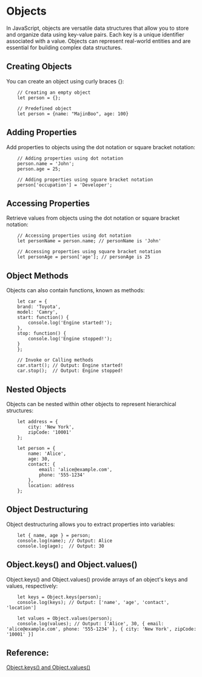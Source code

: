 # Objects

In JavaScript, objects are versatile data structures that allow you to store and organize data using key-value pairs. Each key is a unique identifier associated with a value. Objects can represent real-world entities and are essential for building complex data structures.

## Creating Objects

You can create an object using curly braces {}:

```
    // Creating an empty object
    let person = {};

    // Predefined object
    let person = {name: "MajinBoo", age: 100}
```

## Adding Properties

Add properties to objects using the dot notation or square bracket notation:

```
    // Adding properties using dot notation
    person.name = 'John';
    person.age = 25;

    // Adding properties using square bracket notation
    person['occupation'] = 'Developer';
```

## Accessing Properties

Retrieve values from objects using the dot notation or square bracket notation:

```
    // Accessing properties using dot notation
    let personName = person.name; // personName is 'John'

    // Accessing properties using square bracket notation
    let personAge = person['age']; // personAge is 25
```

## Object Methods

Objects can also contain functions, known as methods:

```
    let car = {
    brand: 'Toyota',
    model: 'Camry',
    start: function() {
        console.log('Engine started!');
    },
    stop: function() {
        console.log('Engine stopped!');
    }
    };

    // Invoke or Calling methods
    car.start(); // Output: Engine started!
    car.stop();  // Output: Engine stopped!
```

## Nested Objects

Objects can be nested within other objects to represent hierarchical structures:

```
    let address = {
        city: 'New York',
        zipCode: '10001'
    };

    let person = {
        name: 'Alice',
        age: 30,
        contact: {
            email: 'alice@example.com',
            phone: '555-1234'
        },
        location: address
    };
```

## Object Destructuring

Object destructuring allows you to extract properties into variables:

```
    let { name, age } = person;
    console.log(name); // Output: Alice
    console.log(age);  // Output: 30
```

## Object.keys() and Object.values()

Object.keys() and Object.values() provide arrays of an object's keys and values, respectively:

```
    let keys = Object.keys(person);
    console.log(keys); // Output: ['name', 'age', 'contact', 'location']

    let values = Object.values(person);
    console.log(values); // Output: ['Alice', 30, { email: 'alice@example.com', phone: '555-1234' }, { city: 'New York', zipCode: '10001' }]
```

## Reference:

<a href="https://developer.mozilla.org/en-US/docs/Web/JavaScript/Reference/Global_Objects/Object/keys">Object.keys() and Object.values()</a>
